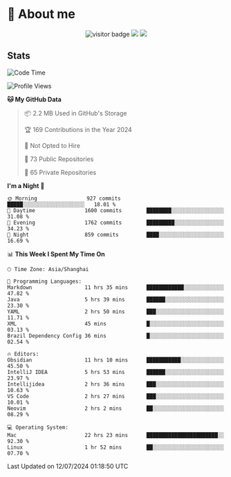 <!-- ![](https://youpai.roccoshi.top/img/20200804214216.png) -->

# 🧐 About me
 
<p align="center">
<img src="https://visitor-badge.laobi.icu/badge?page_id=Lincest.Lincest&title=hits" alt="visitor badge"/>
<a href="mailto:imroccoshi@gmail.com"><img src="https://img.shields.io/badge/gmail-imroccoshi%40gmail.com-red"></a>
<a href="https://blog.roccoshi.top"><img src="https://img.shields.io/badge/blog-roccoshi-green"></a>
</p>

## Stats

<!--START_SECTION:waka-->
![Code Time](http://img.shields.io/badge/Code%20Time-1%2C369%20hrs%203%20mins-blue)

![Profile Views](http://img.shields.io/badge/Profile%20Views-1-blue)

**🐱 My GitHub Data** 

> 📦 2.2 MB Used in GitHub's Storage 
 > 
> 🏆 169 Contributions in the Year 2024
 > 
> 🚫 Not Opted to Hire
 > 
> 📜 73 Public Repositories 
 > 
> 🔑 65 Private Repositories 
 > 
**I'm a Night 🦉** 

```text
🌞 Morning                927 commits         █████░░░░░░░░░░░░░░░░░░░░   18.01 % 
🌆 Daytime                1600 commits        ████████░░░░░░░░░░░░░░░░░   31.08 % 
🌃 Evening                1762 commits        █████████░░░░░░░░░░░░░░░░   34.23 % 
🌙 Night                  859 commits         ████░░░░░░░░░░░░░░░░░░░░░   16.69 % 
```


📊 **This Week I Spent My Time On** 

```text
🕑︎ Time Zone: Asia/Shanghai

💬 Programming Languages: 
Markdown                 11 hrs 35 mins      ████████████░░░░░░░░░░░░░   47.82 % 
Java                     5 hrs 39 mins       ██████░░░░░░░░░░░░░░░░░░░   23.30 % 
YAML                     2 hrs 50 mins       ███░░░░░░░░░░░░░░░░░░░░░░   11.71 % 
XML                      45 mins             █░░░░░░░░░░░░░░░░░░░░░░░░   03.13 % 
Brazil Dependency Config 36 mins             █░░░░░░░░░░░░░░░░░░░░░░░░   02.54 % 

🔥 Editors: 
Obsidian                 11 hrs 10 mins      ███████████░░░░░░░░░░░░░░   45.50 % 
IntelliJ IDEA            5 hrs 53 mins       ██████░░░░░░░░░░░░░░░░░░░   23.97 % 
Intellijidea             2 hrs 36 mins       ███░░░░░░░░░░░░░░░░░░░░░░   10.63 % 
VS Code                  2 hrs 27 mins       ███░░░░░░░░░░░░░░░░░░░░░░   10.01 % 
Neovim                   2 hrs 2 mins        ██░░░░░░░░░░░░░░░░░░░░░░░   08.29 % 

💻 Operating System: 
Mac                      22 hrs 23 mins      ███████████████████████░░   92.30 % 
Linux                    1 hr 52 mins        ██░░░░░░░░░░░░░░░░░░░░░░░   07.70 % 
```


 Last Updated on 12/07/2024 01:18:50 UTC
<!--END_SECTION:waka-->



